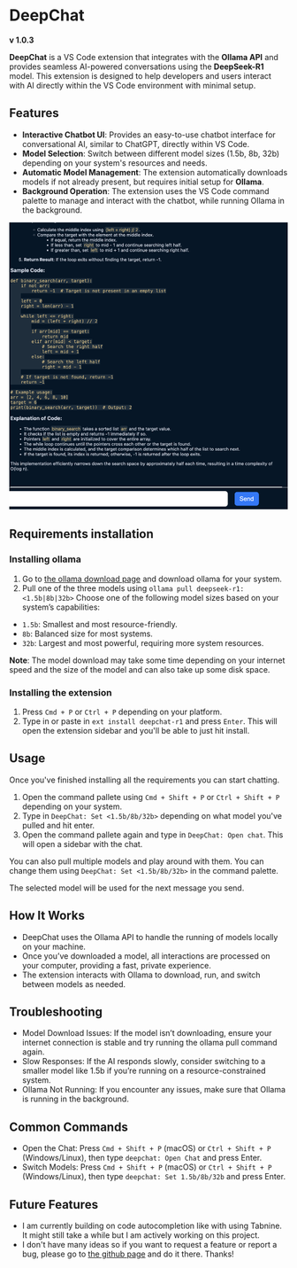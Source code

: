 # DeepChat
**v 1.0.3**

**DeepChat** is a VS Code extension that integrates with the **Ollama API** and provides seamless AI-powered conversations using the **DeepSeek-R1** model. This extension is designed to help developers and users interact with AI directly within the VS Code environment with minimal setup.

## Features
- **Interactive Chatbot UI**: Provides an easy-to-use chatbot interface for conversational AI, similar to ChatGPT, directly within VS Code.
- **Model Selection**: Switch between different model sizes (1.5b, 8b, 32b) depending on your system's resources and needs.
- **Automatic Model Management**: The extension automatically downloads models if not already present, but requires initial setup for **Ollama**.
- **Background Operation**: The extension uses the VS Code command palette to manage and interact with the chatbot, while running Ollama in the background.

![Screenshot showing the UI](./images/screenshot.png)

## Requirements installation
### Installing ollama
1. Go to [the ollama download page](https://ollama.com/download) and download ollama for your system.
2. Pull one of the three models using `ollama pull deepseek-r1:<1.5b|8b|32b>`
Choose one of the following model sizes based on your system’s capabilities:
- `1.5b`: Smallest and most resource-friendly.
- `8b`: Balanced size for most systems.
- `32b`: Largest and most powerful, requiring more system resources.

**Note**: The model download may take some time depending on your internet speed and the size of the model and can also take up some disk space.

### Installing the extension
1. Press `Cmd + P` or `Ctrl + P` depending on your platform.
2. Type in or paste in `ext install deepchat-r1` and press `Enter`. This will open the extension sidebar and you'll be able to just hit install.

## Usage
Once you've finished installing all the requirements you can start chatting.

1. Open the command pallete using `Cmd + Shift + P` or `Ctrl + Shift + P` depending on your system.
2. Type in `DeepChat: Set <1.5b/8b/32b>` depending on what model you've pulled and hit enter.
3. Open the command pallete again and type in `DeepChat: Open chat`. This will open a sidebar with the chat.

You can also pull multiple models and play around with them. You can change them using `DeepChat: Set <1.5b/8b/32b>` in the command palette.

The selected model will be used for the next message you send.

## How It Works
- DeepChat uses the Ollama API to handle the running of models locally on your machine.
- Once you’ve downloaded a model, all interactions are processed on your computer, providing a fast, private experience.
- The extension interacts with Ollama to download, run, and switch between models as needed.

## Troubleshooting
- Model Download Issues: If the model isn’t downloading, ensure your internet connection is stable and try running the ollama pull command again.
- Slow Responses: If the AI responds slowly, consider switching to a smaller model like 1.5b if you’re running on a resource-constrained system.
- Ollama Not Running: If you encounter any issues, make sure that Ollama is running in the background. 

## Common Commands
- Open the Chat: Press `Cmd + Shift + P` (macOS) or `Ctrl + Shift + P` (Windows/Linux), then type `deepchat: Open Chat` and press Enter.
- Switch Models: Press `Cmd + Shift + P` (macOS) or `Ctrl + Shift + P` (Windows/Linux), then type `deepchat: Set 1.5b/8b/32b` and press Enter.

## Future Features
- I am currently building on code autocompletion like with using Tabnine. It might still take a while but I am actively working on this project.
- I don't have many ideas so if you want to request a feature or report a bug, please go to [the github page](https://github.com/plainprince/deepchat/) and do it there. Thanks!
